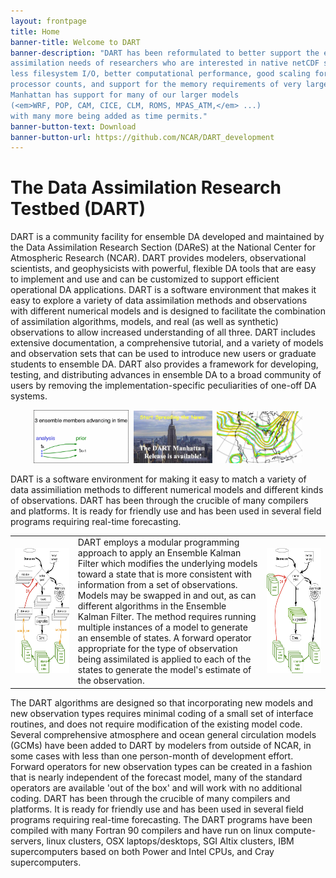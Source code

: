 ```yaml
---
layout: frontpage
title: Home
banner-title: Welcome to DART
banner-description: "DART has been reformulated to better support the ensemble data
assimilation needs of researchers who are interested in native netCDF support,
less filesystem I/O, better computational performance, good scaling for large
processor counts, and support for the memory requirements of very large models.
Manhattan has support for many of our larger models
(<em>WRF, POP, CAM, CICE, CLM, ROMS, MPAS_ATM,</em> ...)
with many more being added as time permits."
banner-button-text: Download
banner-button-url: https://github.com/NCAR/DART_development
---
```


# The Data Assimilation Research Testbed (DART)

DART is a community facility for ensemble DA developed and maintained by
the Data Assimilation Research Section (DAReS) at the National Center for
Atmospheric Research (NCAR). DART provides modelers, observational scientists,
and geophysicists with powerful, flexible DA tools that are easy to implement
and use and can be customized to support efficient operational DA applications.
DART is a software environment that makes it easy to explore a variety of
data assimilation methods and observations with different numerical models
and is designed to facilitate the combination of assimilation algorithms,
models, and real (as well as synthetic) observations to allow increased
understanding of all three. DART includes extensive documentation, a
comprehensive tutorial, and a variety of models and observation sets that
can be used to introduce new users or graduate students to ensemble DA.
DART also provides a framework for developing, testing, and distributing
advances in ensemble DA to a broad community of users by removing the
implementation-specific peculiarities of one-off DA systems.

<center>
<a href="images/science_nuggets/AssimAnim.gif"><img src="images/science_nuggets/AssimAnim.gif" width="30%" alt="assim graphic" /></a>&nbsp;
<a href="images/DART_Manhattan_Announcement_lowres.jpg"><img src="images/DART_Manhattan_Announcement_lowres.jpg" width="25%" alt="manhattan image" /></a>&nbsp;
<td><a href="images/DARTspaghettiSquare.gif"><img src="images/DARTspaghettiSquare.gif" width="27%" alt="spaghetti" /></a></td>
</center>  

DART is a software environment for making it easy to match a variety of data
assimiliation methods to different numerical models and different kinds of
observations. DART has been through the crucible of many compilers and platforms.
It is ready for friendly use and has been used in several field programs
requiring real-time forecasting.

<!--
![](DART_development/images/DART_flow_with_scripts.png)

DART employs a modular programming approach to apply an Ensemble Kalman Filter
which modifies the underlying models toward a state that is more consistent with
information from a set of observations. Models may be swapped in and out, as can
different algorithms in the Ensemble Kalman Filter. The method requires running
multiple instances of a model to generate an ensemble of states.  A forward
operator appropriate for the type of observation being assimilated is applied
to each of the states to generate the model's estimate of the observation.

![](images/DART_flow_native_netCDF.png) -->

<!-- this syntax works in the Getting_Started.md -->
<table>
<tr>
<td width="20%"><a href="images/DART_flow_with_scripts.png"><img src="images/DART_flow_with_scripts.png" height="200" alt="workflow1" /></a></td>
<td>
DART employs a modular programming approach to apply an Ensemble Kalman Filter
which modifies the underlying models toward a state that is more consistent with
information from a set of observations. Models may be swapped in and out, as can
different algorithms in the Ensemble Kalman Filter. The method requires running
multiple instances of a model to generate an ensemble of states.  A forward
operator appropriate for the type of observation being assimilated is applied
to each of the states to generate the model's estimate of the observation.
</td>
<td width="20%"><a href="images/DART_flow_native_netCDF.png"><img src="images/DART_flow_native_netCDF.png" height="200" alt="workflow2"/></a></td>
</tr>
</table>

The DART algorithms are designed so that incorporating new models and new
observation types requires minimal coding of a small set of interface
routines, and does not require modification of the existing model code.
Several comprehensive atmosphere and ocean general circulation models (GCMs)
have been added to DART by modelers from outside of NCAR, in some cases with
less than one person-month of development effort. Forward operators for new
observation types can be created in a fashion that is nearly independent of
the forecast model, many of the standard operators are available
'out of the box' and will work with no additional coding.  DART has been
through the crucible of many compilers and platforms. It is ready for
friendly use and has been used in several field programs requiring
real-time forecasting. The DART programs have been compiled with many
Fortran 90 compilers and have run on linux compute-servers, linux clusters,
OSX laptops/desktops, SGI Altix clusters, IBM supercomputers based on both
Power and Intel CPUs, and Cray supercomputers.
